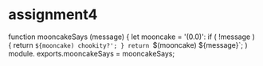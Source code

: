 # assignment4
function mooncakeSays (message) {
   let mooncake = '(0.0)':
   if ( !message ) {
     return `${mooncake) chookity?';
  }
   return `$(mooncake) ${message}`;
)
module. exports.mooncakeSays = mooncakeSays;
